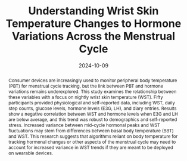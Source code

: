 ---
title: 'Understanding Wrist Skin Temperature Changes to Hormone Variations Across the Menstrual Cycle'
authors: 
- blue_lin
- helen_li
- ken_christofferson
- Shwetak N. Patel
- khai
- mariakakis
venue: Nature Partner Journal Women's Health
date: 2024-10-09
link: https://www.nature.com/articles/s44294-024-00037-9
thumbnail: /images/pubs/menstrual_temperature.jpg
abstract: |
  Consumer devices are increasingly used to monitor peripheral body temperature (PBT) for menstrual cycle tracking, but the link between PBT and hormone variations remains underexplored. This study examines the relationship between these variables with a focus on nightly wrist skin temperature (WST). Fifty participants provided physiological and self-reported data, including WST, daily step counts, glucose levels, hormone levels (E3G, LH), and diary entries. Results show a negative correlation between WST and hormone levels when E3G and LH are below average, and this trend was robust to demographics and self-reported stress. Increased variance between mid-cycle hormonal peaks and WST fluctuations may stem from differences between basal body temperature (BBT) and WST. This research suggests that algorithms reliant on body temperature for tracking hormonal changes or other aspects of the menstrual cycle may need to account for increased variance in WST trends if they are meant to be deployed on wearable devices.
category:
- Passive Sensing
health_topic:
- Women's Health
device:
- Smartwatch
skills:
- Statistics
---